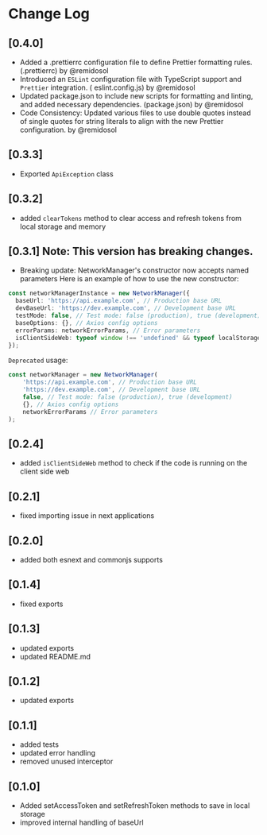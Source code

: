 # Change Log

## [0.4.0]

- Added a .prettierrc configuration file to define Prettier formatting rules. (.prettierrc) by
  @remidosol
- Introduced an `ESLint` configuration file with TypeScript support and `Prettier` integration. (
  eslint.config.js) by @remidosol
- Updated package.json to include new scripts for formatting and linting, and added necessary
  dependencies. (package.json) by @remidosol
- Code Consistency: Updated various files to use double quotes instead of single quotes for string literals to align
  with the new Prettier configuration. by @remidosol

## [0.3.3]
- Exported `ApiException` class

## [0.3.2]

- added `clearTokens` method to clear access and refresh tokens from local storage and memory

## [0.3.1] Note: This version has breaking changes.

- Breaking update: NetworkManager's constructor now accepts named parameters
  Here is an example of how to use the new constructor:

```typescript
const networkManagerInstance = new NetworkManager({
  baseUrl: 'https://api.example.com', // Production base URL
  devBaseUrl: 'https://dev.example.com', // Development base URL
  testMode: false, // Test mode: false (production), true (development)
  baseOptions: {}, // Axios config options
  errorParams: networkErrorParams, // Error parameters
  isClientSideWeb: typeof window !== 'undefined' && typeof localStorage !== 'undefined'
});
```

`Deprecated` usage:

```typescript
const networkManager = new NetworkManager(
    'https://api.example.com', // Production base URL
    'https://dev.example.com', // Development base URL
    false, // Test mode: false (production), true (development)
    {}, // Axios config options
    networkErrorParams // Error parameters
);
```

## [0.2.4]

- added `isClientSideWeb` method to check if the code is running on the client side web

## [0.2.1]
- fixed importing issue in next applications

## [0.2.0]
- added both esnext and commonjs supports

## [0.1.4]

- fixed exports

## [0.1.3]

- updated exports
- updated README.md

## [0.1.2]

- updated exports

## [0.1.1]

- added tests
- updated error handling
- removed unused interceptor

## [0.1.0]

- Added setAccessToken and setRefreshToken methods to save in local storage
- improved internal handling of baseUrl

